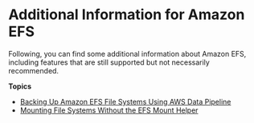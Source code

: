 # Additional Information for Amazon EFS<a name="appendices"></a>

Following, you can find some additional information about Amazon EFS, including features that are still supported but not necessarily recommended\.

**Topics**
+ [Backing Up Amazon EFS File Systems Using AWS Data Pipeline](alternative-efs-backup.md)
+ [Mounting File Systems Without the EFS Mount Helper](mounting-fs-old.md)